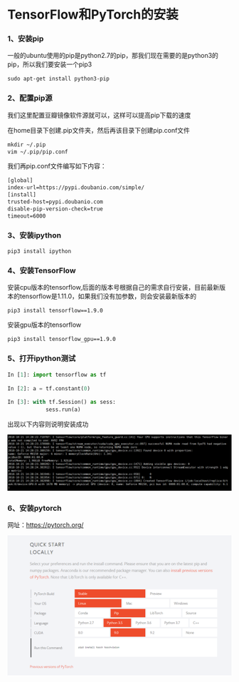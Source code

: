 # TensorFlow和PyTorch的安装

### 1、安装pip

一般的ubuntu使用的pip是python2.7的pip，那我们现在需要的是python3的pip，所以我们要安装一个pip3

```
sudo apt-get install python3-pip
```

### 2、配置pip源

我们这里配置豆瓣镜像软件源就可以，这样可以提高pip下载的速度

在home目录下创建.pip文件夹，然后再该目录下创建pip.conf文件

```
mkdir ~/.pip
vim ~/.pip/pip.conf
```

我们再pip.conf文件编写如下内容：

```
[global]
index-url=https://pypi.doubanio.com/simple/
[install]
trusted-host=pypi.doubanio.com
disable-pip-version-check=true
timeout=6000
```

### 3、安装ipython

```
pip3 install ipython
```

### 4、安装TensorFlow

安装cpu版本的tensorflow,后面的版本号根据自己的需求自行安装，目前最新版本的tensorflow是1.11.0，如果我们没有加参数，则会安装最新版本的

```
pip3 install tensorflow==1.9.0
```

安装gpu版本的tensorflow

```
pip3 install tensorflow_gpu==1.9.0
```

### 5、打开ipython测试

```python
In [1]: import tensorflow as tf
```

```python
In [2]: a = tf.constant(0)
```

```python
In [3]: with tf.Session() as sess:
			sess.run(a)
```

出现以下内容则说明安装成功

![1540103343586](./img/1540103343586.png)

### 6、安装pytorch

网址：https://pytorch.org/

![1540103450235](./img/1540103450235.png)

